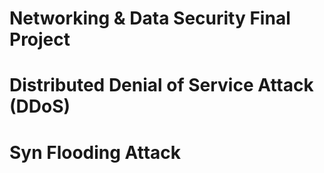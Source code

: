 # Networking & Data Security Final Project

# Distributed Denial of Service Attack (DDoS)
# Syn Flooding Attack
